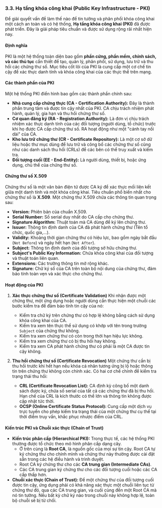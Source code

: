 ### 3.3. Hạ tầng khóa công khai (Public Key Infrastructure - PKI)

Để giải quyết vấn đề làm thế nào để tin tưởng và phân phối khóa công khai một cách an toàn và có hệ thống, **Hạ tầng khóa công khai (PKI)** đã được phát triển.  Đây là giải pháp tiêu chuẩn và được sử dụng rộng rãi nhất hiện nay.

#### Định nghĩa

PKI là một hệ thống toàn diện bao gồm **phần cứng, phần mềm, chính sách, và các thủ tục** cần thiết để tạo, quản lý, phân phối, sử dụng, lưu trữ và thu hồi các chứng thư số.  Mục tiêu cốt lõi của PKI là cung cấp một cơ chế tin cậy để xác thực danh tính và khóa công khai của các thực thể trên mạng. 

#### Các thành phần của PKI

Một hệ thống PKI điển hình bao gồm các thành phần chính sau: 

* **Nhà cung cấp chứng thực (CA - Certification Authority):** Đây là thành phần trung tâm và được tin cậy nhất của PKI.  CA chịu trách nhiệm phát hành, quản lý, gia hạn và thu hồi chứng thư số. 
* **Cơ quan đăng ký (RA - Registration Authority):** Là đơn vị chịu trách nhiệm xác thực danh tính của các đối tượng (người dùng, tổ chức) trước khi họ được CA cấp chứng thư số.  RA hoạt động như một "cánh tay nối dài" của CA. 
* **Kho lưu trữ chứng thư (CR - Certificate Repository):** Là một cơ sở dữ liệu hoặc thư mục dùng để lưu trữ và công bố các chứng thư số cũng như các danh sách thu hồi (CRLs) để các bên có thể truy xuất và kiểm tra. 
* **Đối tượng cuối (EE - End-Entity):** Là người dùng, thiết bị, hoặc ứng dụng, chủ thể của chứng thư số. 

#### Chứng thư số X.509

Chứng thư số là một văn bản điện tử được CA ký để xác thực mối liên kết giữa một danh tính và một khóa công khai.  Tiêu chuẩn phổ biến nhất cho chứng thư số là **X.509**.  Một chứng thư X.509 chứa các thông tin quan trọng sau: 

* **Version:** Phiên bản của chuẩn X.509. 
* **Serial Number:** Số serial duy nhất do CA cấp cho chứng thư. 
* **Signature Algorithm:** Thuật toán mà CA dùng để ký lên chứng thư. 
* **Issuer:** Thông tin định danh của CA đã phát hành chứng thư (Tên tổ chức, quốc gia,...). 
* **Validity:** Khoảng thời gian chứng thư có hiệu lực, bao gồm ngày bắt đầu (`Not Before`) và ngày hết hạn (`Not After`). 
* **Subject:** Thông tin định danh của đối tượng sở hữu chứng thư. 
* **Subject's Public Key Information:** Chứa khóa công khai của đối tượng và thuật toán liên quan. 
* **Extensions:** Các trường thông tin mở rộng khác. 
* **Signature:** Chữ ký số của CA trên toàn bộ nội dung của chứng thư, đảm bảo tính toàn vẹn và xác thực cho chứng thư. 

#### Hoạt động của PKI

1.  **Xác thực chứng thư số (Certificate Validation)**
    Khi nhận được một chứng thư, một ứng dụng hoặc người dùng cần thực hiện một chuỗi các bước kiểm tra để đảm bảo tính tin cậy của nó: 
    * Kiểm tra chữ ký trên chứng thư có hợp lệ không bằng cách sử dụng khóa công khai của CA. 
    * Kiểm tra xem tên thực thể sử dụng có khớp với tên trong trường `Subject` của chứng thư không. 
    * Kiểm tra xem chứng thư có còn trong thời hạn hiệu lực không. 
    * Kiểm tra xem chứng thư có bị thu hồi hay không. 
    * Kiểm tra xem CA phát hành chứng thư có phải là một CA được tin cậy không. 

2.  **Thu hồi chứng thư số (Certificate Revocation)**
    Một chứng thư cần bị thu hồi trước khi hết hạn nếu khóa cá nhân tương ứng bị lộ hoặc thông tin trên chứng thư không còn chính xác.  Có hai cơ chế chính để kiểm tra trạng thái thu hồi: 
    * **CRL (Certificate Revocation List):** CA định kỳ công bố một danh sách được ký, chứa số serial của tất cả các chứng thư đã bị thu hồi.  Hạn chế của CRL là kích thước có thể lớn và thông tin không được cập nhật tức thời. 
    * **OCSP (Online Certificate Status Protocol):** Cung cấp một dịch vụ trực tuyến cho phép kiểm tra trạng thái của một chứng thư cụ thể tại thời điểm truy vấn, khắc phục nhược điểm của CRL. 

#### Kiến trúc PKI và Chuỗi xác thực (Chain of Trust)

* **Kiến trúc phân cấp (Hierarchical PKI):** Trong thực tế, các hệ thống PKI thường được tổ chức theo mô hình phân cấp dạng cây. 
    * Ở trên cùng là **Root CA**, là nguồn gốc của mọi sự tin cậy. Root CA tự ký chứng thư cho chính mình và chứng thư này thường được cài đặt sẵn trong các hệ điều hành và trình duyệt. 
    * Root CA ký chứng thư cho các **CA trung gian (Intermediate CAs)**.
    * Các CA trung gian ký chứng thư cho các đối tượng cuối hoặc các CA cấp thấp hơn. 
* **Chuỗi xác thực (Chain of Trust):** Để một chứng thư của đối tượng cuối được tin cậy, ứng dụng phải có khả năng xác thực một chuỗi liên tục từ chứng thư đó, qua các CA trung gian, và cuối cùng đến một Root CA mà nó tin tưởng.  Nếu bất kỳ chữ ký nào trong chuỗi này không hợp lệ, toàn bộ chuỗi sẽ bị từ chối.